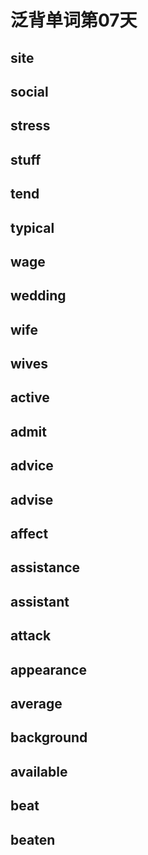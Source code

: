 # 泛背单词第07天

## site

## social

## stress

## stuff

## tend

## typical

## wage

## wedding

## wife

## wives

## active

## admit

## advice

## advise

## affect

## assistance

## assistant

## attack

## appearance

## average

## background

## available

## beat

## beaten